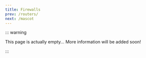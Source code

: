 ```yaml
---
title: Firewalls
prev: /routers/
next: /mascot
---
```


::: warning

This page is actually empty... More information will be added soon!

:::

